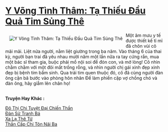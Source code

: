 <a href="https://truyentiki.com/y-vong-tinh-tham-ta-thieu-dau-qua-tim-sung-the.31753/" title="Y Võng Tình Thâm: Tạ Thiếu Đầu Quả Tim Sủng Thê"><h1>Y Võng Tình Thâm: Tạ Thiếu Đầu Quả Tim Sủng Thê</h1></a><div style="display:table"><img align="right" style="float: left; padding: 10px;" src="https://truyentiki.com/a/img/str/src/31753.jpg" alt="Y Võng Tình Thâm: Tạ Thiếu Đầu Quả Tim Sủng Thê">Một âm mưu y tế được thiết kế tỉ mỉ đã chôn vùi cô mãi mãi. Liệt nửa người, nằm liệt giường trong ba năm. Vào tháng 6 của thai kỳ, người bạn trai đã yêu nhau mười năm một lần nữa ra tay cứng rắn, mua một bác sĩ tham gia, buộc phải mổ nội soi để đón con, và mở lòng! Cô nhìn chằm chằm với một đôi mắt trống rỗng, và nhìn người chị gái xinh đẹp xinh đẹp bị bệnh tim bẩm sinh. Qua trái tim quen thuộc đó, cô đã cùng người đàn ông cặn bã bước vào phòng hôn nhân Để làm phiền cặp vợ chồng chó và đàn ông, hãy giẫm lên chân họ!</div><p><br><b>Truyện Hay Khác :</b></p><a href="https://truyentiki.com/do-thi-chi-tuyet-dai-chien-than.31752/" alt="Đô Thị Chi Tuyệt Đại Chiến Thần">Đô Thị Chi Tuyệt Đại Chiến Thần</a><br/><a href="https://truyentiki.wordpress.com/2020/06/08/dan-su-tranh-ba/" alt="Đàn Sử Tranh Bá">Đàn Sử Tranh Bá</a><br/><a href="https://github.com/nownovels/top500/tree/master/truyenhay/33925/" alt="Xa Lạ Thê Tử">Xa Lạ Thê Tử</a><br/><a href="https://github.com/nownovels/truyenhay/tree/master/truyenhay/30571/README.md" alt="Thần Cấp Chí Tôn Nãi Ba">Thần Cấp Chí Tôn Nãi Ba</a><br/>